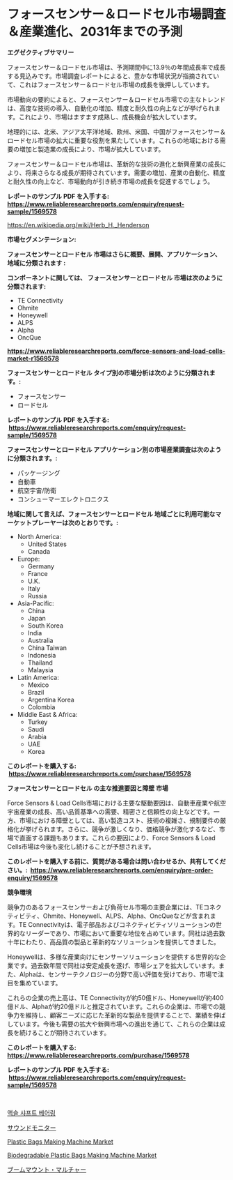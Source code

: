 <p><h1>フォースセンサー＆ロードセル市場調査＆産業進化、2031年までの予測</h1></p><p><strong>エグゼクティブサマリー</strong></p>
<p><p>フォースセンサー＆ロードセル市場は、予測期間中に13.9％の年間成長率で成長する見込みです。市場調査レポートによると、豊かな市場状況が指摘されていて、これはフォースセンサー＆ロードセル市場の成長を後押ししています。</p><p>市場動向の要約によると、フォースセンサー＆ロードセル市場での主なトレンドは、高度な技術の導入、自動化の増加、精度と耐久性の向上などが挙げられます。これにより、市場はますます成熟し、成長機会が拡大しています。</p><p>地理的には、北米、アジア太平洋地域、欧州、米国、中国がフォースセンサー＆ロードセル市場の拡大に重要な役割を果たしています。これらの地域における需要の増加と製造業の成長により、市場が拡大しています。</p><p>フォースセンサー＆ロードセル市場は、革新的な技術の進化と新興産業の成長により、将来さらなる成長が期待されています。需要の増加、産業の自動化、精度と耐久性の向上など、市場動向が引き続き市場の成長を促進するでしょう。</p></p>
<p><strong>レポートのサンプル PDF を入手する: <a href="https://www.reliableresearchreports.com/enquiry/request-sample/1569578">https://www.reliableresearchreports.com/enquiry/request-sample/1569578</a></strong></p>
<p><a href="https://en.wikipedia.org/wiki/Herb_H._Henderson">https://en.wikipedia.org/wiki/Herb_H._Henderson</a></p>
<p><strong>市場セグメンテーション:</strong></p>
<p><strong> フォースセンサーとロードセル 市場はさらに概要、展開、アプリケーション、地域に分類されます :</strong></p>
<p><strong>コンポーネントに関しては、 フォースセンサーとロードセル 市場は次のように分類されます: &nbsp;</strong></p>
<p><ul><li>TE Connectivity</li><li>Ohmite</li><li>Honeywell</li><li>ALPS</li><li>Alpha</li><li>OncQue</li></ul></p>
<p><strong><a href="https://www.reliableresearchreports.com/force-sensors-and-load-cells-market-r1569578">https://www.reliableresearchreports.com/force-sensors-and-load-cells-market-r1569578</a></strong></p>
<p><strong> フォースセンサーとロードセル タイプ別の市場分析は次のように分類されます。:</strong></p>
<p><ul><li>フォースセンサー</li><li>ロードセル</li></ul></p>
<p><strong>レポートのサンプル PDF を入手する: &nbsp;<a href="https://www.reliableresearchreports.com/enquiry/request-sample/1569578">https://www.reliableresearchreports.com/enquiry/request-sample/1569578</a></strong></p>
<p><strong> フォースセンサーとロードセル アプリケーション別の市場産業調査は次のように分類されます。:</strong></p>
<p><ul><li>パッケージング</li><li>自動車</li><li>航空宇宙/防衛</li><li>コンシューマーエレクトロニクス</li></ul></p>
<p><strong>地域に関して言えば、フォースセンサーとロードセル 地域ごとに利用可能なマーケットプレーヤーは次のとおりです。:</strong></p>
<p><ul>
    <li>
        North America:
        <ul>
            <li>United States</li>
            <li>Canada</li>
        </ul>
    </li>
    <li>
        Europe:
        <ul>
            <li>Germany</li>
            <li>France</li>
            <li>U.K.</li>
            <li>Italy</li>
            <li>Russia</li>
        </ul>
    </li>
    <li>
        Asia-Pacific:
        <ul>
            <li>China</li>
            <li>Japan</li>
            <li>South Korea</li>
            <li>India</li>
            <li>Australia</li>
            <li>China Taiwan</li>
            <li>Indonesia</li>
            <li>Thailand</li>
            <li>Malaysia</li>
        </ul>
    </li>
    <li>
        Latin America:
        <ul>
            <li>Mexico</li>
            <li>Brazil</li>
            <li>Argentina Korea</li>
            <li>Colombia</li>
        </ul>
    </li>
    <li>
        Middle East & Africa:
        <ul>
            <li>Turkey</li>
            <li>Saudi</li>
            <li>Arabia</li>
            <li>UAE</li>
            <li>Korea</li>
        </ul>
    </li>
    </ul></p>
<p><strong>このレポートを購入する: &nbsp;<a href="https://www.reliableresearchreports.com/purchase/1569578">https://www.reliableresearchreports.com/purchase/1569578</a></strong></p>
<p><strong>フォースセンサーとロードセル の主な推進要因と障壁 市場</strong></p>
<p><p>Force Sensors & Load Cells市場における主要な駆動要因は、自動車産業や航空宇宙産業の成長、高い品質基準への需要、精密さと信頼性の向上などです。一方、市場における障壁としては、高い製造コスト、技術の複雑さ、規制要件の厳格化が挙げられます。さらに、競争が激しくなり、価格競争が激化するなど、市場で直面する課題もあります。これらの要因により、Force Sensors & Load Cells市場は今後も変化し続けることが予想されます。</p></p>
<p><strong>このレポートを購入する前に、質問がある場合は問い合わせるか、共有してください。:&nbsp; <a href="https://www.reliableresearchreports.com/enquiry/pre-order-enquiry/1569578">https://www.reliableresearchreports.com/enquiry/pre-order-enquiry/1569578</a></strong></p>
<p><strong>競争環境</strong></p>
<p><p>競争力のあるフォースセンサーおよび負荷セル市場の主要企業には、TEコネクティビティ、Ohmite、Honeywell、ALPS、Alpha、OncQueなどが含まれます。TE Connectivityは、電子部品およびコネクティビティソリューションの世界的なリーダーであり、市場において重要な地位を占めています。同社は過去数十年にわたり、高品質の製品と革新的なソリューションを提供してきました。</p><p>Honeywellは、多様な産業向けにセンサーソリューションを提供する世界的な企業です。過去数年間で同社は安定成長を遂げ、市場シェアを拡大しています。また、Alphaは、センサーテクノロジーの分野で高い評価を受けており、市場で注目を集めています。</p><p>これらの企業の売上高は、TE Connectivityが約50億ドル、Honeywellが約400億ドル、Alphaが約20億ドルと推定されています。これらの企業は、市場での競争力を維持し、顧客ニーズに応じた革新的な製品を提供することで、業績を伸ばしています。今後も需要の拡大や新興市場への進出を通じて、これらの企業は成長を続けることが期待されています。</p></p>
<p><strong>このレポートを購入する: &nbsp; <a href="https://www.reliableresearchreports.com/purchase/1569578">https://www.reliableresearchreports.com/purchase/1569578</a></strong></p>
<p><strong>レポートのサンプル PDF を入手する: &nbsp;<a href="https://www.reliableresearchreports.com/enquiry/request-sample/1569578">https://www.reliableresearchreports.com/enquiry/request-sample/1569578</a></strong><strong></strong></p>
<p>&nbsp;</p>
<p><p><a href="https://github.com/ROBERTS65DAVID/Market-Research-Report-List-1/blob/main/6274842167784.md">액슬 샤프트 베어링</a></p><p><a href="https://github.com/zjkmgcs938405/Market-Research-Report-List-2/blob/main/8972895156698.md">サウンドモニター</a></p><p><a href="https://github.com/kumertitash/Market-Research-Report-List-1/blob/main/plastic-bags-making-machine-market.md">Plastic Bags Making Machine Market</a></p><p><a href="https://github.com/amapolalg/Market-Research-Report-List-1/blob/main/biodegradable-plastic-bags-making-machine-market.md">Biodegradable Plastic Bags Making Machine Market</a></p><p><a href="https://github.com/mohamedbakry57/Market-Research-Report-List-4/blob/main/7000540156697.md">ブームマウント・マルチャー</a></p></p>